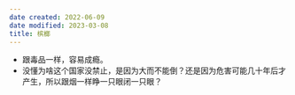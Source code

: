 ```yaml
---
date created: 2022-06-09
date modified: 2023-03-08
title: 槟榔
---
```

- 跟毒品一样，容易成瘾。
- 没懂为啥这个国家没禁止，是因为大而不能倒？还是因为危害可能几十年后才产生，所以跟烟一样睁一只眼闭一只眼？
